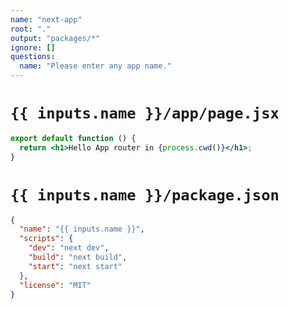 ```yaml
---
name: "next-app"
root: "."
output: "packages/*"
ignore: []
questions:
  name: "Please enter any app name."
---
```


# `{{ inputs.name }}/app/page.jsx`

```jsx
export default function () {
  return <h1>Hello App router in {process.cwd()}</h1>;
}
```

# `{{ inputs.name }}/package.json`

```json
{
  "name": "{{ inputs.name }}",
  "scripts": {
    "dev": "next dev",
    "build": "next build",
    "start": "next start"
  },
  "license": "MIT"
}
```
